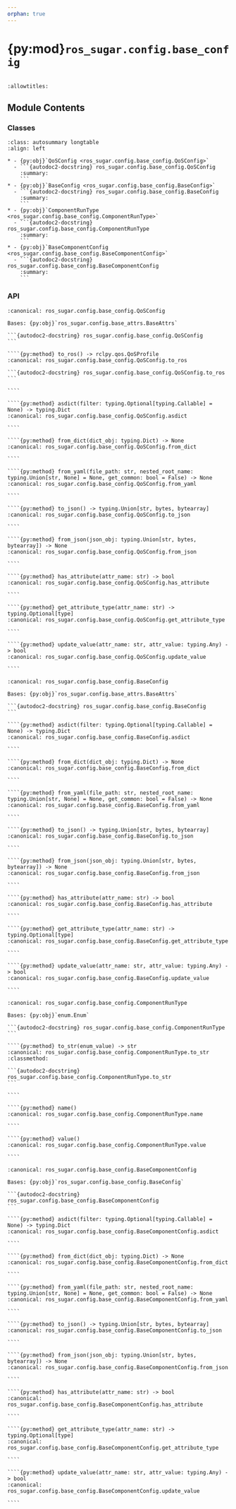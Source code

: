 ```yaml
---
orphan: true
---
```


# {py:mod}`ros_sugar.config.base_config`

```{py:module} ros_sugar.config.base_config
```

```{autodoc2-docstring} ros_sugar.config.base_config
:allowtitles:
```

## Module Contents

### Classes

````{list-table}
:class: autosummary longtable
:align: left

* - {py:obj}`QoSConfig <ros_sugar.config.base_config.QoSConfig>`
  - ```{autodoc2-docstring} ros_sugar.config.base_config.QoSConfig
    :summary:
    ```
* - {py:obj}`BaseConfig <ros_sugar.config.base_config.BaseConfig>`
  - ```{autodoc2-docstring} ros_sugar.config.base_config.BaseConfig
    :summary:
    ```
* - {py:obj}`ComponentRunType <ros_sugar.config.base_config.ComponentRunType>`
  - ```{autodoc2-docstring} ros_sugar.config.base_config.ComponentRunType
    :summary:
    ```
* - {py:obj}`BaseComponentConfig <ros_sugar.config.base_config.BaseComponentConfig>`
  - ```{autodoc2-docstring} ros_sugar.config.base_config.BaseComponentConfig
    :summary:
    ```
````

### API

`````{py:class} QoSConfig
:canonical: ros_sugar.config.base_config.QoSConfig

Bases: {py:obj}`ros_sugar.config.base_attrs.BaseAttrs`

```{autodoc2-docstring} ros_sugar.config.base_config.QoSConfig
```

````{py:method} to_ros() -> rclpy.qos.QoSProfile
:canonical: ros_sugar.config.base_config.QoSConfig.to_ros

```{autodoc2-docstring} ros_sugar.config.base_config.QoSConfig.to_ros
```

````

````{py:method} asdict(filter: typing.Optional[typing.Callable] = None) -> typing.Dict
:canonical: ros_sugar.config.base_config.QoSConfig.asdict

````

````{py:method} from_dict(dict_obj: typing.Dict) -> None
:canonical: ros_sugar.config.base_config.QoSConfig.from_dict

````

````{py:method} from_yaml(file_path: str, nested_root_name: typing.Union[str, None] = None, get_common: bool = False) -> None
:canonical: ros_sugar.config.base_config.QoSConfig.from_yaml

````

````{py:method} to_json() -> typing.Union[str, bytes, bytearray]
:canonical: ros_sugar.config.base_config.QoSConfig.to_json

````

````{py:method} from_json(json_obj: typing.Union[str, bytes, bytearray]) -> None
:canonical: ros_sugar.config.base_config.QoSConfig.from_json

````

````{py:method} has_attribute(attr_name: str) -> bool
:canonical: ros_sugar.config.base_config.QoSConfig.has_attribute

````

````{py:method} get_attribute_type(attr_name: str) -> typing.Optional[type]
:canonical: ros_sugar.config.base_config.QoSConfig.get_attribute_type

````

````{py:method} update_value(attr_name: str, attr_value: typing.Any) -> bool
:canonical: ros_sugar.config.base_config.QoSConfig.update_value

````

`````

`````{py:class} BaseConfig
:canonical: ros_sugar.config.base_config.BaseConfig

Bases: {py:obj}`ros_sugar.config.base_attrs.BaseAttrs`

```{autodoc2-docstring} ros_sugar.config.base_config.BaseConfig
```

````{py:method} asdict(filter: typing.Optional[typing.Callable] = None) -> typing.Dict
:canonical: ros_sugar.config.base_config.BaseConfig.asdict

````

````{py:method} from_dict(dict_obj: typing.Dict) -> None
:canonical: ros_sugar.config.base_config.BaseConfig.from_dict

````

````{py:method} from_yaml(file_path: str, nested_root_name: typing.Union[str, None] = None, get_common: bool = False) -> None
:canonical: ros_sugar.config.base_config.BaseConfig.from_yaml

````

````{py:method} to_json() -> typing.Union[str, bytes, bytearray]
:canonical: ros_sugar.config.base_config.BaseConfig.to_json

````

````{py:method} from_json(json_obj: typing.Union[str, bytes, bytearray]) -> None
:canonical: ros_sugar.config.base_config.BaseConfig.from_json

````

````{py:method} has_attribute(attr_name: str) -> bool
:canonical: ros_sugar.config.base_config.BaseConfig.has_attribute

````

````{py:method} get_attribute_type(attr_name: str) -> typing.Optional[type]
:canonical: ros_sugar.config.base_config.BaseConfig.get_attribute_type

````

````{py:method} update_value(attr_name: str, attr_value: typing.Any) -> bool
:canonical: ros_sugar.config.base_config.BaseConfig.update_value

````

`````

`````{py:class} ComponentRunType(*args, **kwds)
:canonical: ros_sugar.config.base_config.ComponentRunType

Bases: {py:obj}`enum.Enum`

```{autodoc2-docstring} ros_sugar.config.base_config.ComponentRunType
```

````{py:method} to_str(enum_value) -> str
:canonical: ros_sugar.config.base_config.ComponentRunType.to_str
:classmethod:

```{autodoc2-docstring} ros_sugar.config.base_config.ComponentRunType.to_str
```

````

````{py:method} name()
:canonical: ros_sugar.config.base_config.ComponentRunType.name

````

````{py:method} value()
:canonical: ros_sugar.config.base_config.ComponentRunType.value

````

`````

`````{py:class} BaseComponentConfig
:canonical: ros_sugar.config.base_config.BaseComponentConfig

Bases: {py:obj}`ros_sugar.config.base_config.BaseConfig`

```{autodoc2-docstring} ros_sugar.config.base_config.BaseComponentConfig
```

````{py:method} asdict(filter: typing.Optional[typing.Callable] = None) -> typing.Dict
:canonical: ros_sugar.config.base_config.BaseComponentConfig.asdict

````

````{py:method} from_dict(dict_obj: typing.Dict) -> None
:canonical: ros_sugar.config.base_config.BaseComponentConfig.from_dict

````

````{py:method} from_yaml(file_path: str, nested_root_name: typing.Union[str, None] = None, get_common: bool = False) -> None
:canonical: ros_sugar.config.base_config.BaseComponentConfig.from_yaml

````

````{py:method} to_json() -> typing.Union[str, bytes, bytearray]
:canonical: ros_sugar.config.base_config.BaseComponentConfig.to_json

````

````{py:method} from_json(json_obj: typing.Union[str, bytes, bytearray]) -> None
:canonical: ros_sugar.config.base_config.BaseComponentConfig.from_json

````

````{py:method} has_attribute(attr_name: str) -> bool
:canonical: ros_sugar.config.base_config.BaseComponentConfig.has_attribute

````

````{py:method} get_attribute_type(attr_name: str) -> typing.Optional[type]
:canonical: ros_sugar.config.base_config.BaseComponentConfig.get_attribute_type

````

````{py:method} update_value(attr_name: str, attr_value: typing.Any) -> bool
:canonical: ros_sugar.config.base_config.BaseComponentConfig.update_value

````

`````
